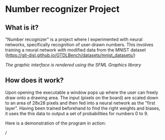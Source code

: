 # Number recognizer Project

## What is it?
"Number recognizer" is a project where I experimented with neural networks, specifically recognition of user-drawn numbers. This involves training a neural network with modified data from the MNIST dataset (https://git-disl.github.io/GTDLBench/datasets/mnist_datasets/)

*The graphic interface is rendered using the SFML Graphics library*

## How does it work?
Upon opening the executable a window pops up where the user can freely draw onto a drawing area. The input (pixels on the board) are scaled down to an area of 28x28 pixels and then fed into a neural network as the "first layer". Having been trained beforehand to find the right weights and biases, it uses the this data to output a set of probabilities for numbers 0 to 9.

Here is a demonstration of the program in action:

/
